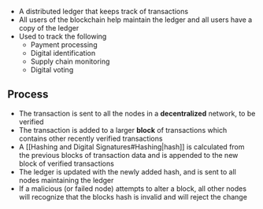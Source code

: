 - A distributed ledger that keeps track of transactions
- All users of the blockchain help maintain the ledger and all users have a copy of the ledger
- Used to track the following
	- Payment processing
	- Digital identification
	- Supply chain monitoring
	- Digital voting
## Process
- The transaction is sent to all the nodes in a **decentralized** network, to be verified
- The transaction is added to a larger **block** of transactions which contains other recently verified transactions
- A [[Hashing and Digital Signatures#Hashing|hash]] is calculated from the previous blocks of transaction data and is appended to the new block of verified transactions
- The ledger is updated with the newly added hash, and is sent to all nodes maintaining the ledger
- If a malicious (or failed node) attempts to alter a block, all other nodes will recognize that the blocks hash is invalid and will reject the change  